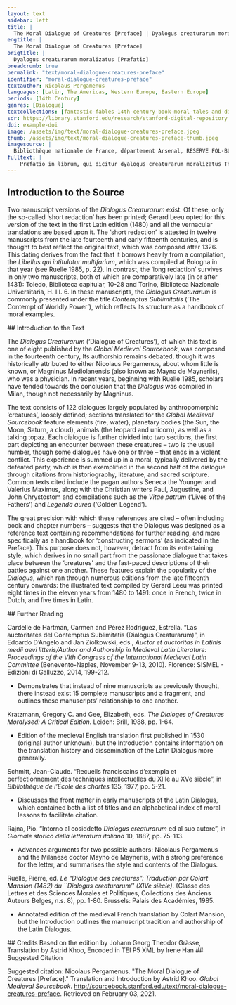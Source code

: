 ```yaml
---
layout: text
sidebar: left
title: |
  The Moral Dialogue of Creatures [Preface] | Dyalogus creaturarum moralizatus [Præfatio]
engtitle: |
  The Moral Dialogue of Creatures [Preface]
origtitle: |
  Dyalogus creaturarum moralizatus [Præfatio]
breadcrumb: true
permalink: "text/moral-dialogue-creatures-preface"
identifier: "moral-dialogue-creatures-preface"
textauthor: Nicolaus Pergamenus
languages: [Latin, The Americas, Western Europe, Eastern Europe]
periods: [14th Century]
genres: [Dialogue]
textcollections: [fantastic-fables-14th-century-book-moral-tales-and-dialogues]
sdr: https://library.stanford.edu/research/stanford-digital-repository 
doi: example-doi 
image: /assets/img/text/moral-dialogue-creatures-preface.jpeg
thumb: /assets/img/text/moral-dialogue-creatures-preface-thumb.jpeg
imagesource: |
  Bibliothèque nationale de France, département Arsenal, RESERVE FOL-BL-911, f.1r [Public Domain]
fulltext: |
    Præfatio in librum, qui dicitur dyalogus creaturarum moralizatus The preface to the book, The Moral Dialogue of Creatures ﻿Praefatio in librum, qui dicitur dyalogus creaturarum moralizatus, omni materiae morali jocundo et edificativo modo applicabilis, incipit feliciter. The preface to the book, The Moral Dialogue of Creatures, which pertains to every moral subject and is written in a pleasant and didactic style, begins thus: Quoniam sicut testatur Ysidorus in libro de summo bono, libro primo capite quarto dicens, quod ex pulchritudine circumscriptæ naturæ ostendit nobis deus pulchritudinis suæ partem aliquam. Just as Isidor the Witness says in his book De Summo Bono (On the Highest Good) in part one chapter four, God shows us some part of His own beauty through the beauty of enclosed nature. Qui circumscribi nequit et intelligi, ut ipsis eisdem vestigiis homo revertatur ad deum, quibus aversus est a Deo, et qui per amorem pulchritudinis creaturæ a creatoris forma se abstulit, rursus per creaturæ decorem ad creatoris sui pulcritudinem revertatur. Indeed, God - who cannot be comprehended or enclosed - does so, in order that man might return to God by retracing those very tracks which he has followed when turning away from God; and in order that the man, who through love of a creature's beauty has snatched himself away from his Creator's form, might again turn back to his Creator's beauty through the elegance of the creature. Quæ quidem creaturæ ctsi nobis, sicut liber iste fingit, dyalecticæ voce formata non loquantur, inclinatione tamen et naturalis institutionis proprietate nos docere nostrosque mores corrigere, si bene pensamus, non desinunt. Admittedly, creatures do not speak to us in reasoned phrases, as this book pretends; however, if we ponder them well, they neither cease to teach us about the tendencies and qualities of the institution of nature nor to correct our customs. Indeed, if we consider their words well, they will not cease to help us. Quod illud gloriosum lumen doctorum sanctus Augustinus optime intelligebat, cum dicebat: o domine deus, omnes creaturæ tuæ, quas fecisti, ad me clamant et clamare non desinunt, ut te solum deum creatorem meum super omnia diligam. The glorious light of the learned, Saint Augustine, understood this when he said, “O Lord God, all Your creatures, which You have made, cry out to me and do not cease to cry out: they do this, so that I may love You alone, God my Creator, above all things.” Et ideo auctor libri istius hæc rite considerans quosdam dyalogos creaturarum ad sanam et moralem doctrinam applicavit, confinxit et composuit, ut per creaturarum quasi nobis loquentium proprietates simnl in moribus erudiamur et tædium audientium evitemus et ipsorum audientium memoriam adjuvemus, quod maxime per rerum similitudines procuratur. Rightly considering this, therefore, the author of the Dialogue devised, composed, and applied creatures’ dialogues to healthy and moral doctrine so that we might be edified through the characters of creatures who speak just as we do; moreover, that we might simultaneously avoid inflicting boredom on our listeners and aid their memory. All this is best attained through parables. Salvator enim noster omnium prædicatorum perfecta forma fabulis, palæstinorum more usus est, ut rerum similitudine ad viam veritatis homines perduceret. Our Savior perfected the form of the preacher’s fable – according to the tradition of the Palestinians – and used it to lead men by way of imitation towards the way of truth. I would much rather translate ‘Palaestinorum mores’ as ‘the tradition of the Israelites’, as it is closer to the intended meaning. However, I follow the example of Reisner (2009) 122, who renders Milton’s ‘Palaestinus...vates’ as ‘the prophet of Palestine’. Auctor ergo libri præsentis jocundo modo morales doctrinas in exterminium vitiorum et virtutum promotionem introducit. Likewise, the author of the present book introduces moral doctrines in a pleasant manner to exterminate vices and promote virtues. Quod utique licet et expedieus est, ut dicit doctor sanctus secunda secundæ qu. CLXVIII in solutione ultimi argumenti et hoc, si fictio exterior interiori devotioni et dispositioni bonæ conveniat. As the learned Saint [Aquinas] says in the second part of the second part [of the Summa Theologiae], in the solution to the final argument of question 168: “Undoubtedly, that which is expedient is permitted, as long as one’s external pretence matches his internal devotion and good character.” Utilis est ergo præsens liber prædicatoribus et aliis quibusque intelligentibus contra fatigationem animalem, ut per delectationem jocundæ materiæ aliqualiter intermissa intentione ad insistendum rationis studio simplicium animi ad altiora trahantur. Hence, the present book is useful for preachers and all others who understand that by enjoying pleasant matters, which somehow provide a break from difficult work and minimise human fatigue, simple minds might be naturally drawn to higher matters. ‘Rationis studio’ is literally ‘by the strong inclination of reason’, but here ‘naturally’ reads far better. Sicut in Collationibus patrum legitur,quod beatus evangelista Johannes, dum quidam scandalizaretur, quod eum cum suis discipulis ludentem invenit, dicitur illi mandasse, qui arcum gerebat, ut sagittam traheret. As the collections of the [Church] Fathers’ sayings attest, someone was once scandalised to find the blessed evangelist John frolicking with his disciples. In response, John ordered him – since he carried a bow – to draw his bowstring. Quod cum pluries fecisset, quæsivit, utrum hæc continue facere posset. When the man had repeated this action several times, John asked him whether he could continue doing so indefinitely. Qui respondit , quod, si hæc continue faceret, aut arcus frangeretur aut remissius telum projiceret. The man answered that if he did so, he would either break the bow or shoot his arrow less forcefully. ‘Telum’ is not only used for spears but for any type of projectile; here it refers to the arrow. Ex quibus beatus Johannes intulit, quod similiter animus hominis frangeretur, si nunquam a sua intentione relaxaretur. Through this, blessed John implied that a man’s mind might break in the same way if it were never released from its strain. Et hoc idem dicit philosophus in IVto Ethicorum, quod in hujus vitæ conservatione quædain animæ requies cum ludo seu jocunditate habetur, quæ utique virtuosa est, sicut dicit Ambrosius in primo de officiis. The Philosopher says this same thing in book four of the Ethics: in order to conserve life, the mind must gain rest either in play or in pleasantness. Moreover, as Ambrose says in his first book on the duties [of the Clergy], rest is indubitably virtuous. Hoc in talibus jocundis actionibus verbis caveamus, ne, dum relaxare animum volumus, omnem harmoniam bonorum operum per contemtum quemdam solvamus. Nevertheless, when engaging in such delights, actions, and words, let us beware – even as we seek to relax our minds – not to undo all the harmony of our good works with some contemptible act. Iste ergo liber, dyalogus creaturarum appellatus, sic materias jocundas pingit, ut morum gravitas et aptitudo doctrinæ ex his accepta per sanctorum auctoritates doctorum exornetur, habens duas tabulas prænotatas. This book, therefore, which is entitled The Dialogue of Creatures, depicts pleasant matters in order that the gravity of its traditions and the effectiveness of its teachings might be adorned according to the authority of the learned saints. It consists of two indexes. Quarum prima exprimit, de quibus creaturis tractant singuli dyalogorum, ut lector quo citius habeat, circa quæ versatur ejus intentio. The first index outlines the creatures which are discussed in each of dialogues, so that the reader might identify more quickly that which he wishes to examine. Secunda tabula alphabetico ordine generaliter singulas materias virtutum et vitiorum ad mores componendos et corrigendos predicatorem et inquirentem docet, quo sint quæque loco reperiendæ, quæ scilicet cuilibet narrationi sibi in processu sermonum convenire possunt. The second index, arranged in alphabetical order, instructs both preachers and enquirers where specific information can be found. This information concerns virtue and vice and is aimed at the organisation and correction of human behaviour; therefore, it is likely to be of use in constructing sermons. 
---
```

## Introduction to the Source 
<p>Two manuscript versions of the <em>Dialogus Creaturarum</em> exist. Of these, only the so-called ‘short redaction’ has been printed; Gerard Leeu opted for this version of the text in the first Latin edition (1480) and all the vernacular translations are based upon it. The ‘short redaction’ is attested in twelve manuscripts from the late fourteenth and early fifteenth centuries, and is thought to best reflect the original text, which was composed after 1326. This dating derives from the fact that it borrows heavily from a compilation, the <em>Libellus qui intitulatur multifarium</em>, which was compiled at Bologna in that year (see Ruelle 1985, p. 22). In contrast, the ‘long redaction’ survives in only two manuscripts, both of which are comparatively late (in or after 1431): Toledo, Biblioteca capitular, 10-28 and Torino, Biblioteca Nazionale Universitaria, H. III. 6. In these manuscripts, the <em>Dialogus Creaturarum</em> is commonly presented under the title <em>Contemptus Sublimitatis</em> (‘The Contempt of Worldly Power’), which reflects its structure as a handbook of moral examples.</p>
## Introduction to the Text 
<p>The<em> Dialogus Creaturarum</em> (‘Dialogue of Creatures’), of which this text is one of eight published by the <em>Global Medieval Sourcebook</em>, was composed in the fourteenth century, Its authorship remains debated, though it was historically attributed to either Nicolaus Pergamenus, about whom little is known, or Magninus Mediolanensis (also known as Mayno de Mayneriis), who was a physician. In recent years, beginning with Ruelle 1985, scholars have tended towards the conclusion that the <em>Dialogus</em> was compiled in Milan, though not necessarily by Magninus.</p> <p>The text consists of 122 dialogues largely populated by anthropomorphic ‘creatures’, loosely defined; sections translated for the <em>Global Medieval Sourcebook</em> feature elements (fire, water), planetary bodies (the Sun, the Moon, Saturn, a cloud), animals (the leopard and unicorn), as well as a talking topaz. Each dialogue is further divided into two sections, the first part depicting an encounter between these creatures – two is the usual number, though some dialogues have one or three – that ends in a violent conflict. This experience is summed up in a moral, typically delivered by the defeated party, which is then exemplified in the second half of the dialogue through citations from historiography, literature, and sacred scripture. Common texts cited include the pagan authors Seneca the Younger and Valerius Maximus, along with the Christian writers Paul, Augustine, and John Chrystostom and compilations such as the <em>Vitae patrum</em> (‘Lives of the Fathers’) and <em>Legenda aurea</em> (‘Golden Legend’).</p> <p>The great precision with which these references are cited – often including book and chapter numbers – suggests that the Dialogus was designed as a reference text containing recommendations for further reading, and more specifically as a handbook for ‘constructing sermons’ (as indicated in the Preface). This purpose does not, however, detract from its entertaining style, which derives in no small part from the passionate dialogue that takes place between the ‘creatures’ and the fast-paced descriptions of their battles against one another. These features explain the popularity of the <em>Dialogus</em>, which ran through numerous editions from the late fifteenth century onwards: the illustrated text compiled by Gerard Leeu was printed eight times in the eleven years from 1480 to 1491: once in French, twice in Dutch, and five times in Latin.</p>
## Further Reading 
<p>Cardelle de Hartman, Carmen and Pérez Rodríguez, Estrella. “Las auctoritates del Contemptus Sublimitatis (Dialogus Creaturarum)”, in Edoardo D’Angelo and Jan Ziolkowski, eds., <em>Auctor et auctoritas in Latinis medii aevi litteris/Author and Authorship in Medieval Latin Literature: Proceedings of the VIth Congress of the International Medieval Latin Committee</em> (Benevento-Naples, November 9-13, 2010). Florence: SISMEL - Edizioni di Galluzzo, 2014, 199-212.</p> <ul> <li>Demonstrates that instead of nine manuscripts as previously thought, there instead exist 15 complete manuscripts and a fragment, and outlines these manuscripts’ relationship to one another.</li> </ul> <p>Kratzmann, Gregory C. and Gee, Elizabeth, eds. <em>The Dialoges of Creatures Moralysed: A Critical Edition.</em> Leiden: Brill, 1988, pp. 1-64.</p> <ul> <li>Edition of the medieval English translation first published in 1530 (original author unknown), but the Introduction contains information on the translation history and dissemination of the Latin Dialogus more generally.</li> </ul> <p>Schmitt, Jean-Claude. “Recueils franciscains d’exempla et perfectionnement des techniques intellectuelles du XIIIe au XVe siècle”, in <em>Bibliothèque de l’École des chartes </em>135, 1977, pp. 5-21.</p> <ul> <li>Discusses the front matter in early manuscripts of the Latin Dialogus, which contained both a list of titles and an alphabetical index of moral lessons to facilitate citation.</li> </ul> <p dir="ltr" id="docs-internal-guid-941dc6df-7fff-6fc1-6675-823656029460">Rajna, Pio. “Intorno al cosiddetto <em>Dialogus creaturarum</em> ed al suo autore”, in <em>Giornale storico della letteratura italiana </em>10, 1887, pp. 75-113.</p> <ul dir="ltr"> <li>Advances arguments for two possible authors: Nicolaus Pergamenus and the Milanese doctor Mayno de Mayneriis, with a strong preference for the letter, and summarises the style and contents of the Dialogus.</li> </ul> <p dir="ltr" id="docs-internal-guid-fa50f952-7fff-fe6d-5592-c872a467a029">Ruelle, Pierre, ed. <em>Le “Dialogue des creatures”: Traduction par Colart Mansion (1482) du ``Dialogus creaturarum'' (XIVe siècle)</em>. (Classe des Lettres et des Sciences Morales et Politiques, Collections des Anciens Auteurs Belges, n.s. 8), pp. 1-80. Brussels: Palais des Académies, 1985.</p> <ul dir="ltr"> <li>Annotated edition of the medieval French translation by Colart Mansion, but the Introduction outlines the manuscript tradition and authorship of the Latin Dialogus.</li> </ul>
## Credits
Based on the edition by Johann Georg Theodor Grässe, 
Translation by Astrid Khoo, 
Encoded in TEI P5 XML by Irene Han
## Suggested Citation
<p>Suggested citation: Nicolaus Pergamenus.  "The Moral Dialogue of Creatures [Preface]." Translation and Introduction by Astrid Khoo. <em>Global Medieval Sourcebook</em>. <a href="http://sourcebook.stanford.edu/text/moral-dialogue-creatures-preface">http://sourcebook.stanford.edu/text/moral-dialogue-creatures-preface</a>. Retrieved on February 03, 2021.</p>